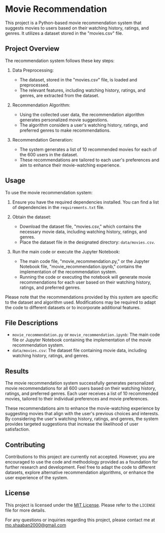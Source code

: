# Movie Recommendation

This project is a Python-based movie recommendation system that suggests movies to users based on their watching history, ratings, and genres. It utilizes a dataset stored in the "movies.csv" file.

## Project Overview

The recommendation system follows these key steps:

1. Data Preprocessing:
   - The dataset, stored in the "movies.csv" file, is loaded and preprocessed.
   - The relevant features, including watching history, ratings, and genres, are extracted from the dataset.

2. Recommendation Algorithm:
   - Using the collected user data, the recommendation algorithm generates personalized movie suggestions.
   - The algorithm considers a user's watching history, ratings, and preferred genres to make recommendations.

3. Recommendation Generation:
   - The system generates a list of 10 recommended movies for each of the 600 users in the dataset.
   - These recommendations are tailored to each user's preferences and aim to enhance their movie-watching experience.

## Usage

To use the movie recommendation system:

1. Ensure you have the required dependencies installed. You can find a list of dependencies in the `requirements.txt` file.

2. Obtain the dataset:
   - Download the dataset file, "movies.csv," which contains the necessary movie data, including watching history, ratings, and genres.
   - Place the dataset file in the designated directory: `data/movies.csv`.

3. Run the main code or execute the Jupyter Notebook:
   - The main code file, "movie_recommendation.py," or the Jupyter Notebook file, "movie_recommendation.ipynb," contains the implementation of the recommendation system.
   - Running the code or executing the notebook will generate movie recommendations for each user based on their watching history, ratings, and preferred genres.

Please note that the recommendations provided by this system are specific to the dataset and algorithm used. Modifications may be required to adapt the code to different datasets or to incorporate additional features.

## File Descriptions

- `movie_recommendation.py` or `movie_recommendation.ipynb`: The main code file or Jupyter Notebook containing the implementation of the movie recommendation system.
- `data/movies.csv`: The dataset file containing movie data, including watching history, ratings, and genres.

## Results

The movie recommendation system successfully generates personalized movie recommendations for all 600 users based on their watching history, ratings, and preferred genres. Each user receives a list of 10 recommended movies, tailored to their individual preferences and movie preferences.

These recommendations aim to enhance the movie-watching experience by suggesting movies that align with the user's previous choices and interests. By considering the user's watching history, ratings, and genres, the system provides targeted suggestions that increase the likelihood of user satisfaction.

## Contributing

Contributions to this project are currently not accepted. However, you are encouraged to use the code and methodology provided as a foundation for further research and development. Feel free to adapt the code to different datasets, explore alternative recommendation algorithms, or enhance the user experience of the system.

## License

This project is licensed under the [MIT License](https://opensource.org/licenses/MIT). Please refer to the `LICENSE` file for more details.

For any questions or inquiries regarding this project, please contact me at mo.shaaban2000@gmail.com
